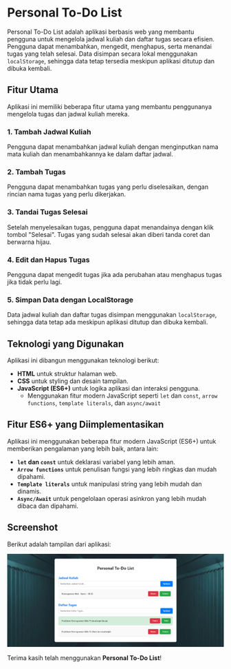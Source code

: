# Personal To-Do List

Personal To-Do List adalah aplikasi berbasis web yang membantu pengguna untuk mengelola jadwal kuliah dan daftar tugas secara efisien. Pengguna dapat menambahkan, mengedit, menghapus, serta menandai tugas yang telah selesai. Data disimpan secara lokal menggunakan `localStorage`, sehingga data tetap tersedia meskipun aplikasi ditutup dan dibuka kembali.

## Fitur Utama
Aplikasi ini memiliki beberapa fitur utama yang membantu penggunanya mengelola tugas dan jadwal kuliah mereka.

### 1. **Tambah Jadwal Kuliah**
Pengguna dapat menambahkan jadwal kuliah dengan menginputkan nama mata kuliah dan menambahkannya ke dalam daftar jadwal.

### 2. **Tambah Tugas**
Pengguna dapat menambahkan tugas yang perlu diselesaikan, dengan rincian nama tugas yang perlu dikerjakan.

### 3. **Tandai Tugas Selesai**
Setelah menyelesaikan tugas, pengguna dapat menandainya dengan klik tombol "Selesai". Tugas yang sudah selesai akan diberi tanda coret dan berwarna hijau.

### 4. **Edit dan Hapus Tugas**
Pengguna dapat mengedit tugas jika ada perubahan atau menghapus tugas jika tidak perlu lagi.

### 5. **Simpan Data dengan LocalStorage**
Data jadwal kuliah dan daftar tugas disimpan menggunakan `localStorage`, sehingga data tetap ada meskipun aplikasi ditutup dan dibuka kembali.

## Teknologi yang Digunakan
Aplikasi ini dibangun menggunakan teknologi berikut:

- **HTML** untuk struktur halaman web.
- **CSS** untuk styling dan desain tampilan.
- **JavaScript (ES6+)** untuk logika aplikasi dan interaksi pengguna.
  - Menggunakan fitur modern JavaScript seperti `let` dan `const`, `arrow functions`, `template literals`, dan `async/await`

## Fitur ES6+ yang Diimplementasikan
Aplikasi ini menggunakan beberapa fitur modern JavaScript (ES6+) untuk memberikan pengalaman yang lebih baik, antara lain:

- **`let` dan `const`** untuk deklarasi variabel yang lebih aman.
- **`Arrow functions`** untuk penulisan fungsi yang lebih ringkas dan mudah dipahami.
- **`Template literals`** untuk manipulasi string yang lebih mudah dan dinamis.
- **`Async/Await`** untuk pengelolaan operasi asinkron yang lebih mudah dibaca dan dipahami.

## Screenshot
Berikut adalah tampilan dari aplikasi:

![Screenshot Aplikasi](Tampilan.png)

Terima kasih telah menggunakan **Personal To-Do List**!
